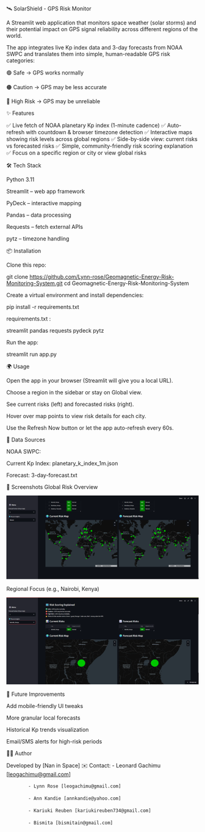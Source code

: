 🛰️ SolarShield - GPS Risk Monitor

A Streamlit web application that monitors space weather (solar storms) and their potential impact on GPS signal reliability across different regions of the world.

The app integrates live Kp index data and 3-day forecasts from NOAA SWPC and translates them into simple, human-readable GPS risk categories:

🟢 Safe → GPS works normally

🟠 Caution → GPS may be less accurate

🔴 High Risk → GPS may be unreliable

✨ Features

✅ Live fetch of NOAA planetary Kp index (1-minute cadence)
✅ Auto-refresh with countdown & browser timezone detection
✅ Interactive maps showing risk levels across global regions
✅ Side-by-side view: current risks vs forecasted risks
✅ Simple, community-friendly risk scoring explanation
✅ Focus on a specific region or city or view global risks

🛠️ Tech Stack

Python 3.11

Streamlit
 – web app framework

PyDeck
 – interactive mapping

Pandas
 – data processing

Requests
 – fetch external APIs

pytz
 – timezone handling

📦 Installation

Clone this repo:

git clone https://github.com/Lynn-rose/Geomagnetic-Energy-Risk-Monitoring-System.git
cd Geomagnetic-Energy-Risk-Monitoring-System


Create a virtual environment and install dependencies:

pip install -r requirements.txt


requirements.txt :

streamlit
pandas
requests
pydeck
pytz


Run the app:

streamlit run app.py

🌍 Usage

Open the app in your browser (Streamlit will give you a local URL).

Choose a region in the sidebar or stay on Global view.

See current risks (left) and forecasted risks (right).

Hover over map points to view risk details for each city.

Use the Refresh Now button or let the app auto-refresh every 60s.

📡 Data Sources

NOAA SWPC:

Current Kp Index: planetary_k_index_1m.json

Forecast: 3-day-forecast.txt

📸 Screenshots
Global Risk Overview

![GLOBAL]({486C3B9B-1EF3-46BF-AFD8-AA34E816069A}.png)

Regional Focus (e.g., Nairobi, Kenya)

![Nairobi]({ED6B07D6-51EF-4CE9-A1FF-02F2A3274BA0}.png)

🚀 Future Improvements

 Add mobile-friendly UI tweaks

 More granular local forecasts

 Historical Kp trends visualization

 Email/SMS alerts for high-risk periods

👨‍💻 Author

Developed by [Nan in Space]
✉️ Contact: - Leonard Gachimu [leogachimu@gmail.com]

            - Lynn Rose [leogachimu@gmail.com]

            - Ann Kandie [annkandie@yahoo.com]

            - Kariuki Reuben [kariukireuben734@gmail.com]
            
            - Bismita [bismitain@gmail.com]